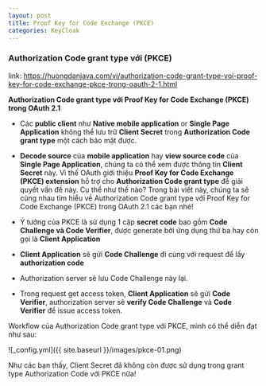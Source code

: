 ```yaml
---
layout: post
title: Proof Key for Code Exchange (PKCE)
categories: KeyCloak
---
```


### Authorization Code grant type với (PKCE)

link: https://huongdanjava.com/vi/authorization-code-grant-type-voi-proof-key-for-code-exchange-pkce-trong-oauth-2-1.html


**Authorization Code grant type với Proof Key for Code Exchange (PKCE) trong OAuth 2.1**

- Các **public client** như **Native mobile application** or **Single Page Application** không thể lưu trữ **Client Secret** trong **Authorization Code grant type** một cách bảo mật được.

- **Decode source** của **mobile application** hay **view source code** của **Single Page Application**, chúng ta có thể xem được thông tin **Client Secret** này.
Vì thế OAuth giới thiệu **Proof Key for Code Exchange (PKCE) extension** hỗ trợ cho **Authorization Code grant type** để giải quyết vấn đề này. Cụ thể như thế nào? Trong bài viết này, chúng ta sẽ cùng nhau tìm hiểu về Authorization Code grant type với Proof Key for Code Exchange (PKCE) trong OAuth 2.1 các bạn nhé!

- Ý tưởng của PKCE là sử dụng 1 cặp **secret code** bao gồm **Code Challenge và Code Verifier**, được generate bởi ứng dụng thứ ba hay còn gọi là **Client Application**

-  **Client Application** sẽ gửi **Code Challenge** đi cùng với request để lấy **authorization code**

-  Authorization server sẽ lưu Code Challenge này lại.

- Trong request get access token, **Client Application** sẽ gửi **Code Verifier**, authorization server sẽ **verify Code Challenge** và **Code Verifier** để issue access token.

Workflow của Authorization Code grant type với PKCE, mình có thể diễn đạt như sau:

![_config.yml]({{ site.baseurl }}/images/pkce-01.png)

Như các bạn thấy, Client Secret đã không còn được sử dụng trong grant type Authorization Code với PKCE nữa!
